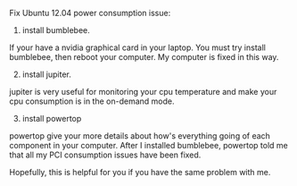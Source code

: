 Fix Ubuntu 12.04 power consumption issue:

1. install bumblebee.

 If your have a nvidia graphical card in your laptop. You must try install bumblebee, then reboot your computer. My computer is fixed in this way.

2. install jupiter.

 jupiter is very useful for monitoring your cpu temperature and make your cpu consumption is in the on-demand mode.

3. install powertop

 powertop give your more details about how's everything going of each component in your computer. After I installed bumblebee, powertop told me that all my PCI consumption issues have been fixed.

Hopefully, this is helpful for you if you have the same problem with me.
